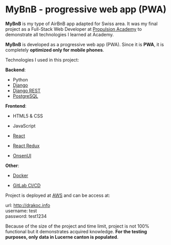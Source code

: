 #  MyBnB - progressive web app (PWA)

**MyBnB** is my type of AirBnB app adapted for Swiss area. It was my final project as a Full-Stack Web Developer at [Propulsion Academy](https://propulsion.academy/) to demonstrate all technologies I learned at Academy.

**MyBnB** is developed as a progressive web app (PWA). Since it is **PWA**, it is completely **optimized only for mobile phones**.



Technologies I used in this project:

**Backend**:

 * Python
 * [Django](https://www.djangoproject.com/)
 * [Django REST](https://www.django-rest-framework.org/)
 * [PostgreSQL](https://www.postgresql.org/)



**Frontend**:

* HTML5 & CSS
* JavaScript

* [React](https://reactjs.org/)
* [React Redux](https://redux.js.org/)
* [OnsenUI](https://onsen.io/)



**Other**:

* [Docker](https://www.docker.com/)

* [GitLab CI/CD](https://docs.gitlab.com/ee/ci/)




Project is deployed at [AWS](https://aws.amazon.com/) and can be access at:


url: http://drakoc.info  
username: test  
password: test1234  


Because of the size of the project and time limit, project is not 100% functional but it demonstrates acquired knowledge. **For the testing purposes, only data in Lucerne canton is populated**.

